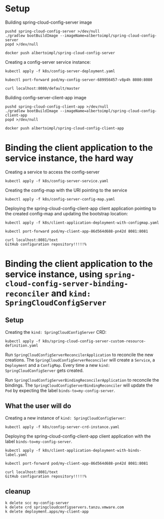 # Setup

Building spring-cloud-config-server image
```shell script
pushd spring-cloud-config-server >/dev/null
./gradlew bootBuildImage --imageName=albertoimpl/spring-cloud-config-server
popd >/dev/null

docker push albertoimpl/spring-cloud-config-server
```

Creating a config-server service instance:
```shell script
kubectl apply -f k8s/config-server-deployment.yaml
```

```shell script
kubectl port-forward pod/my-config-server-689956457-v8p4h 8080:8080

curl localhost:8080/default/master
```

Building config-server-client-app image

```shell script
pushd spring-cloud-config-client-app >/dev/null
./gradlew bootBuildImage --imageName=albertoimpl/spring-cloud-config-client-app
popd >/dev/null

docker push albertoimpl/spring-cloud-config-client-app
```

# Binding the client application to the service instance, the hard way

Creating a service to access the config-server
```shell script
kubectl apply -f k8s/config-server-service.yaml
```

Creating the config-map with the URI pointing to the service
```shell script
kubectl apply -f k8s/config-server-config-map.yaml
```

Deploying the spring-cloud-config-client-app client application pointing to the created config-map and updating the bootstrap location:
```shell script
kubectl apply -f k8s/client-application-deployment-with-configmap.yaml
```

```shell script
kubectl port-forward pod/my-client-app-86d564d688-pn42d 8081:8081

curl localhost:8081/text
GitHub configuration repository!!!!!%
```

# Binding the client application to the service instance, using `spring-cloud-config-server-binding-reconciler` and `kind: SpringCloudConfigServer`

## Setup

Creating the `kind: SpringCloudConfigServer` CRD:

```shell script
kubectl apply -f k8s/spring-cloud-config-server-custom-resource-definition.yaml
```

Run `SpringCloudConfigServerReconcilerApplication` to reconcile the new creations.
The `SpringCloudConfigServerReconciler` will create a `Service`, a `Deployment` and a `ConfigMap`. Every time a new `kind: SpringCloudConfigServer` gets created.

Run `SpringCloudConfigServerBindingReconcilerApplication` to reconcile the bindings.
The `SpringCloudConfigServerBindingReconciler` will update the `Pod` by expecting the label `binds-to=my-config-server`.

## What the user will do

Creating a new instance of `kind: SpringCloudConfigServer`:
```shell script
kubectl apply -f k8s/config-server-crd-instance.yaml
```

Deploying the spring-cloud-config-client-app client application with the label `binds-to=my-config-server`.
```shell script
kubectl apply -f k8s/client-application-deployment-with-binds-label.yaml
```

```shell script
kubectl port-forward pod/my-client-app-86d564d688-pn42d 8081:8081

curl localhost:8081/text
GitHub configuration repository!!!!!%
```

## cleanup
```shell script
k delete scc my-config-server
k delete crd springcloudconfigservers.tanzu.vmware.com
k delete deployment.apps/my-client-app
```
